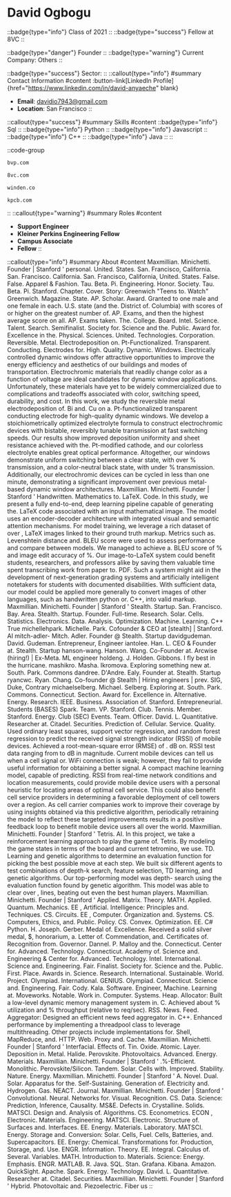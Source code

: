 # David Ogbogu
::badge{type="info"}
Class of 2021
::
::badge{type="success"}
Fellow at 8VC
::

::badge{type="danger"}
Founder
::
::badge{type="warning"}
Current Company: Others
::

::badge{type="success"}
Sector: 
::
::callout{type="info"}
#summary
Contact Information
#content
:button-link[LinkedIn Profile]{href="https://www.linkedin.com/in/david-anyaeche" blank}
- **Email**: davidio7943@gmail.com
- **Location**: San Francisco
::

::callout{type="success"}
#summary
Skills
#content
::badge{type="info"}
Sql
::
::badge{type="info"}
Python
::
::badge{type="info"}
Javascript
::
::badge{type="info"}
C++
::
::badge{type="info"}
Java
::
::

::code-group
```bash [Bessemer Venture Partners]
bvp.com
```
```bash [8VC]
8vc.com
```
```bash [Winden]
winden.co
```
```bash [Kleiner Perkins Caufield & Byers]
kpcb.com
```
::
::callout{type="warning"}
#summary
Roles
#content
- **Support Engineer**
- **Kleiner Perkins Engineering Fellow**
- **Campus Associate**
- **Fellow**
::

::callout{type="info"}
#summary
About
#content
Maxmillian. Minichetti. Founder | Stanford ' personal. United. States. San. Francisco, California. San. Francisco. California. San. Francisco, California, United. States. False. False. Apparel & Fashion. Tau. Beta. Pi. Engineering. Honor. Society. Tau. Beta. Pi. Stanford. Chapter. Cover. Story: Greenwich "Teens to. Watch"​ Greenwich. Magazine. State. AP. Scholar. Award. Granted to one male and one female in each. U.S. state (and the. District of. Columbia) with scores of or higher on the greatest number of. AP. Exams, and then the highest average score on all. AP. Exams taken. The. College. Board. Intel. Science. Talent. Search. Semifinalist. Society for. Science and the. Public. Award for. Excellence in the. Physical. Sciences. United. Technologies. Corporation. Reversible. Metal. Electrodeposition on. Pt-Functionalized. Transparent. Conducting. Electrodes for. High. Quality. Dynamic. Windows. Electrically controlled dynamic windows offer attractive opportunities to improve the energy efficiency and aesthetics of our buildings and modes of transportation. Electrochromic materials that readily change color as a function of voltage are ideal candidates for dynamic window applications. Unfortunately, these materials have yet to be widely commercialized due to complications and tradeoffs associated with color, switching speed, durability, and cost. In this work, we study the reversible metal electrodeposition of. Bi and. Cu on a. Pt-functionalized transparent conducting electrode for high-quality dynamic windows. We develop a stoichiometrically optimized electrolyte formula to construct electrochromic devices with bistable, reversibly tunable transmission at fast switching speeds. Our results show improved deposition uniformity and sheet resistance achieved with the. Pt-modified cathode, and our colorless electrolyte enables great optical performance. Altogether, our windows demonstrate uniform switching between a clear state, with over % transmission, and a color-neutral black state, with under % transmission. Additionally, our electrochromic devices can be cycled in less than one minute, demonstrating a significant improvement over previous metal-based dynamic window architectures. Maxmillian. Minichetti. Founder | Stanford ' Handwritten. Mathematics to. LaTeX. Code. In this study, we present a fully end-to-end, deep learning pipeline capable of generating the. LaTeX code associated with an input mathematical image. The model uses an encoder-decoder architecture with integrated visual and semantic attention mechanisms. For model training, we leverage a rich dataset of over , LaTeX images linked to their ground truth markup. Metrics such as. Levenshtein distance and. BLEU score were used to assess performance and compare between models. We managed to achieve a. BLEU score of % and image edit accuracy of %. Our image-to-LaTeX system could benefit students, researchers, and professors alike by saving them valuable time spent transcribing work from paper to. PDF. Such a system might aid in the development of next-generation grading systems and artificially intelligent notetakers for students with documented disabilities. With sufficient data, our model could be applied more generally to convert images of other languages, such as handwritten python or. C++, into valid markup. Maxmillian. Minichetti. Founder | Stanford ' Stealth. Startup. San. Francisco. Bay. Area. Stealth. Startup. Founder. Full-time. Research. Solar. Cells. Statistics. Electronics. Data. Analysis. Optimization. Machine. Learning. C++ True michellehpark. Michelle. Park. Cofounder & CEO at [stealth] | Stanford. AI mitch-adler- Mitch. Adler. Founder @ Stealth. Startup davidgudeman. David. Gudeman. Entrepreneur, Engineer iantolee. Han. L. CEO & Founder at. Stealth. Startup hanson-wang. Hanson. Wang. Co-Founder at. Arcwise (hiring!) | Ex-Meta. ML engineer holdeng. J. Holden. Gibbons. I fly best in the hurricane. mashikro. Masha. Ikromova. Exploring something new at. South. Park. Commons dandree. D'Andre. Ealy. Founder at. Stealth. Startup ryancwc. Ryan. Chang. Co-founder @ Stealth | Hiring engineers | prev. SIG, Duke, Contrary michaelselberg. Michael. Selberg. Exploring at. South. Park. Commons. Connecticut. Section. Award for. Excellence in. Alternative. Energy. Research. IEEE. Business. Association of. Stanford. Entrepreneurial. Students (BASES) Spark. Team. VP. Stanford. Club. Tennis. Member. Stanford. Energy. Club (SEC) Events. Team. Officer. David. L. Quantitative. Researcher at. Citadel. Securities. Prediction of. Cellular. Service. Quality. Used ordinary least squares, support vector regression, and random forest regression to predict the received signal strength indicator (RSSI) of mobile devices. Achieved a root-mean-square error (RMSE) of . dB on. RSSI test data ranging from to dB in magnitude. Current mobile devices can tell us when a cell signal or. WiFi connection is weak; however, they fail to provide useful information for obtaining a better signal. A compact machine learning model, capable of predicting. RSSI from real-time network conditions and location measurements, could provide mobile device users with a personal heuristic for locating areas of optimal cell service. This could also benefit cell service providers in determining a favorable deployment of cell towers over a region. As cell carrier companies work to improve their coverage by using insights obtained via this predictive algorithm, periodically retraining the model to reflect these targeted improvements results in a positive feedback loop to benefit mobile device users all over the world. Maxmillian. Minichetti. Founder | Stanford ' Tetris. AI. In this project, we take a reinforcement learning approach to play the game of. Tetris. By modeling the game states in terms of the board and current tetromino, we use. TD. Learning and genetic algorithms to determine an evaluation function for picking the best possible move at each step. We built six different agents to test combinations of depth-k search, feature selection, TD learning, and genetic algorithms. Our top-performing model was depth- search using the evaluation function found by genetic algorithm. This model was able to clear over , lines, beating out even the best human players. Maxmillian. Minichetti. Founder | Stanford ' Applied. Matrix. Theory. MATH. Applied. Quantum. Mechanics. EE , Artificial. Intelligence: Principles and. Techniques. CS. Circuits. EE , Computer. Organization and. Systems. CS. Computers, Ethics, and. Public. Policy. CS. Convex. Optimization. EE. C# Python. H. Joseph. Gerber. Medal of. Excellence. Received a solid silver medal, $, honorarium, a. Letter of. Commendation, and. Certificates of. Recognition from. Governor. Dannel. P. Malloy and the. Connecticut. Center for. Advanced. Technology. Connecticut. Academy of. Science and. Engineering & Center for. Advanced. Technology. Intel. International. Science and. Engineering. Fair. Finalist. Society for. Science and the. Public. First. Place. Awards in. Science. Research. International. Sustainable. World. Project. Olympiad. International. GENIUS. Olympiad. Connecticut. Science and. Engineering. Fair. Cody. Kala. Software. Engineer, Machine. Learning at. Moveworks. Notable. Work in. Computer. Systems. Heap. Allocator: Built a low-level dynamic memory management system in. C. Achieved about % utilization and % throughput (relative to req/sec). RSS. News. Feed. Aggregator: Designed an efficient news feed aggregator in. C++. Enhanced performance by implementing a threadpool class to leverage multithreading. Other projects include implementations for. Shell, MapReduce, and. HTTP. Web. Proxy and. Cache. Maxmillian. Minichetti. Founder | Stanford ' Interfacial. Effects of. Tin. Oxide. Atomic. Layer. Deposition in. Metal. Halide. Perovskite. Photovoltaics. Advanced. Energy. Materials. Maxmillian. Minichetti. Founder | Stanford ' .%-Efficient. Monolithic. Perovskite/Silicon. Tandem. Solar. Cells with. Improved. Stability. Nature. Energy. Maxmillian. Minichetti. Founder | Stanford ' A. Novel. Dual. Solar. Apparatus for the. Self-Sustaining. Generation of. Electricity and. Hydrogen. Gas. NEACT. Journal. Maxmillian. Minichetti. Founder | Stanford ' Convolutional. Neural. Networks for. Visual. Recognition. CS. Data. Science: Prediction, Inference, Causality. MS&E. Defects in. Crystalline. Solids. MATSCI. Design and. Analysis of. Algorithms. CS. Econometrics. ECON , Electronic. Materials. Engineering. MATSCI. Electronic. Structure of. Surfaces and. Interfaces. EE. Energy. Materials. Laboratory. MATSCI. Energy. Storage and. Conversion: Solar. Cells, Fuel. Cells, Batteries, and. Supercapacitors. EE. Energy: Chemical. Transformations for. Production, Storage, and. Use. ENGR. Information. Theory. EE. Integral. Calculus of. Several. Variables. MATH. Introduction to. Materials. Science: Energy. Emphasis. ENGR. MATLAB. R. Java. SQL. Stan. Grafana. Kibana. Amazon. QuickSight. Apache. Spark. Energy. Technology. David. L. Quantitative. Researcher at. Citadel. Securities. Maxmillian. Minichetti. Founder | Stanford ' Hybrid. Photovoltaic and. Piezoelectric. Fiber us
::
